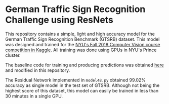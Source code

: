 # German Traffic Sign Recognition Challenge using ResNets

This repository contains a simple, light and high accuracy model for the German Traffic Sign Recognition Benchmark (GTSRB) dataset. This model was designed and trained for the [NYU's Fall 2018 Computer Vision course competition in Kaggle](https://www.kaggle.com/c/nyu-cv-fall-2018). All training was done using GPUs in NYU's Prince cluster.

The baseline code for training and producing predictions was obtained [here](https://github.com/soumith/traffic-sign-detection-homework) and modified in this repository.

The Residual Network implemented in `model48.py` obtained 99.02% accuracy as single model in the test set of GTSRB. Although not being the highest score of this dataset, this model can easily be trained in less than 30 minutes in a single GPU.

